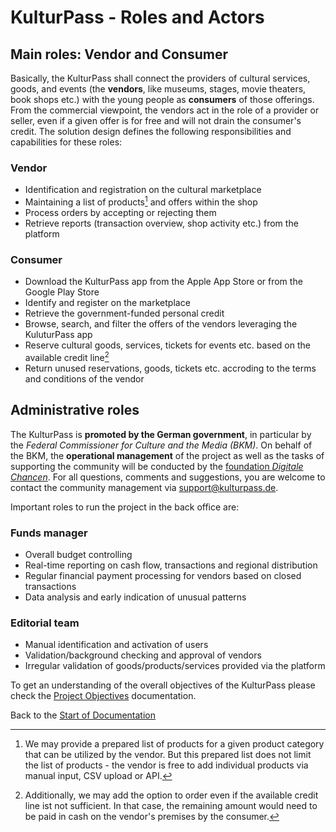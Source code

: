 # KulturPass - Roles and Actors

## Main roles: Vendor and Consumer

Basically, the KulturPass shall connect the providers of cultural services, goods, and events (the **vendors**, like museums, stages, movie theaters, book shops etc.) with the young people as **consumers** of those offerings. From the commercial viewpoint, the vendors act in the role of a provider or seller, even if a given offer is for free and will not drain the consumer's credit.
The solution design defines the following responsibilities and capabilities for these roles:

### Vendor

- Identification and registration on the cultural marketplace
- Maintaining a list of products[^1] and offers within the shop
- Process orders by accepting or rejecting them
- Retrieve reports (transaction overview, shop activity etc.) from the platform

### Consumer

- Download the KulturPass app from the Apple App Store or from the Google Play Store
- Identify and register on the marketplace
- Retrieve the government-funded personal credit
- Browse, search, and filter the offers of the vendors leveraging the KuluturPass app
- Reserve cultural goods, services, tickets for events etc. based on the available credit line[^2]
- Return unused reservations, goods, tickets etc. accroding to the terms and conditions of the vendor
[^1]: We may provide a prepared list of products for a given product category that can be utilized by the vendor. But this prepared list does not limit the list of products - the vendor is free to add individual products via manual input, CSV upload or API.
[^2]: Additionally, we may add the option to order even if the available credit line ist not sufficient. In that case, the remaining amount would need to be paid in cash on the vendor's premises by the consumer.

## Administrative roles

The KulturPass is **promoted by the German government**, in particular by the _Federal Commissioner for Culture and the Media (BKM)_. On behalf of the BKM, the **operational management** of the project as well as the tasks of supporting the community will be conducted by the [foundation _Digitale Chancen_](https://www.digitale-chancen.de/). For all questions, comments and suggestions, you are welcome to contact the community management via [support@kulturpass.de](mailto:support@kulturpass.de).

Important roles to run the project in the back office are:

### Funds manager

- Overall budget controlling
- Real-time reporting on cash flow, transactions and regional distribution
- Regular financial payment processing for vendors based on closed transactions
- Data analysis and early indication of unusual patterns  

### Editorial team

- Manual identification and activation of users
- Validation/background checking and approval of vendors
- Irregular validation of goods/products/services provided via the platform

To get an understanding of the overall objectives of the KulturPass please check the [Project Objectives](project-objectives.md) documentation.

Back to the [Start of Documentation](../README.md)
